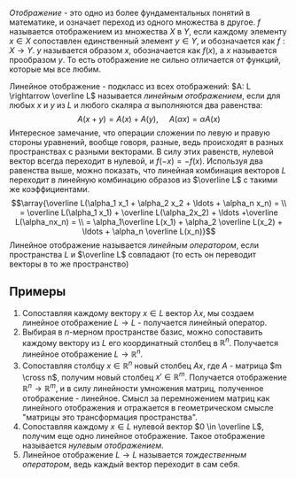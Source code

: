 *Отображение* - это одно из более фундаментальных понятий в математике, и означает переход из одного множества в другое. $f$ называется отображением из множества $X$ в $Y$, если каждому элементу $x \in X$ сопоставлен единственный элемент $y \in Y$, и обозначается как $f: X \rightarrow Y$.
$y$ называется образом $x$, обозначается как $f(x)$, а $x$ называется прообразом $y$. То есть отображение не сильно отличается от функций, которые мы все любим.

Линейное отображение - подкласс из всех отображений: $A: L \rightarrow \overline L$ называется *линейным отображением*, если для любых $x$ и $y$ из $L$ и любого скаляра $\alpha$ выполняются два равенства:
$$A(x+y) = A(x) + A(y), \ \ \ \ \ A(\alpha x) = \alpha A(x)$$
Интересное замечание, что операции сложении по левую и правую стороны уравнений, вообще говоря, разные, ведь происходят в разных пространствах с разными векторами.
В силу этих равенств, нулевой вектор всегда переходит в нулевой, и $f(-x) = -f(x)$.
Используя два равенства выше, можно показать, что линейная комбинация векторов $L$ переходит в линейную комбинацию образов из $\overline L$ с такими же коэффициентами.
$$\array{\overline L(\alpha_1 x_1 + \alpha_2 x_2 + \ldots + \alpha_n x_n) = \\ = \overline L(\alpha_1 x_1) + \overline L(\alpha_2x_2) + \ldots +\overline L(\alpha_nx_n) = \\ = \alpha_1\overline L(x_1) + \alpha_2 \overline L(x_2) + \ldots + \alpha_n \overline L(x_n)}$$
Линейное отображение называется *линейным оператором*, если пространства $L$ и $\overline L$ совпадают (то есть он переводит векторы в то же пространство)
## Примеры
1. Сопоставляя каждому вектору $x \in L$ вектор $\lambda x$, мы создаем линейное отображение $L \rightarrow L$ - получается линейный оператор.
2. Выбирая в $n$-мерном пространстве базис, можно сопоставить каждому вектору из $L$ его координатный столбец в $\mathbb R^n$. Получается линейное отображение $L \rightarrow \mathbb R^n$.
3. Сопоставляя столбцу $x \in \mathbb R^n$ новый столбец $Ax$, где $A$ - матрица $m \cross n$, получим новый столбец $x' \in \mathbb R^m$. Получается отображение $\mathbb R^n \rightarrow \mathbb R^m$, и в силу линейности умножения матриц, полученное отображение - линейное. Смысл за перемножением матриц как линейного отображения и отражается в геометрическом смысле "матрицы это трансформация пространства".
4. Сопоставляя каждому $x \in L$ нулевой вектор $0 \in \overline L$, получим еще одно линейное отображение. Такое отображение называется *нулевым отображением*.
5. Линейное отображение $L \rightarrow L$ называется *тождественным оператором*, ведь каждый вектор переходит в сам себя.

